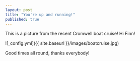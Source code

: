 ```yaml
---
layout: post
title: "You're up and running!"
published: true
---
```


This is a picture from the recent Cromwell boat cruise!  Hi Finn!

![_config.yml]({{ site.baseurl }}/images/boatcruise.jpg)

Good times all round, thanks everybody!

